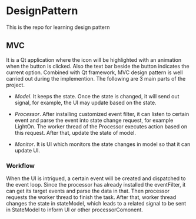 # DesignPattern
This is the repo for learning design pattern

## MVC
It is a Qt application where the icon will be highlighted with an animation when the button is clicked. Also the text bar beside the button indicates the current option. Combined with Qt framework, MVC design pattern is well carried out during the implemention. The following are 3 main parts of the project.

- *Model*. 
It keeps the state. Once the state is changed, it will send out signal, for example, the UI may update based on the state.

- *Processor*.
After installing customized event filter, it can listen to certain event and parse the event into state change request, for example LightOn. The worker thread of the Processor executes action based on this request. After that, update the state of model.

- *Monitor*.
It is UI which monitors the state changes in model so that it can update UI.

### Workflow
When the UI is intrigued, a certain event will be created and dispatched to the event loop. Since the processor has already installed the eventFilter, it can get its target events and parse the data in that. Then processor requests the worker thread to finish the task. After that, worker thread changes the state in stateModel, which leads to a  related signal to be sent in StateModel to inform UI or other processorComonent.